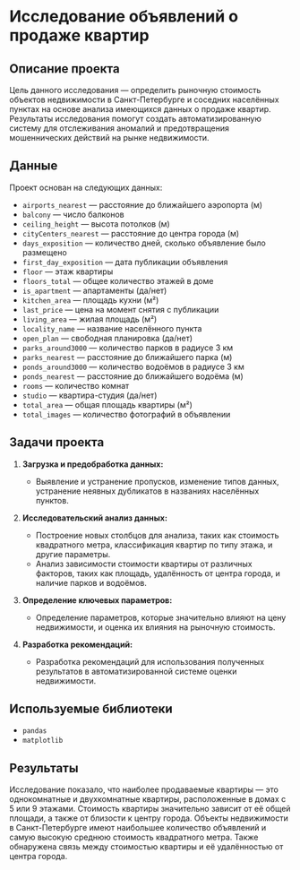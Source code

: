# Исследование объявлений о продаже квартир

## Описание проекта

Цель данного исследования — определить рыночную стоимость объектов недвижимости в Санкт-Петербурге и соседних населённых пунктах на основе анализа имеющихся данных о продаже квартир. Результаты исследования помогут создать автоматизированную систему для отслеживания аномалий и предотвращения мошеннических действий на рынке недвижимости.

## Данные

Проект основан на следующих данных:

- `airports_nearest` — расстояние до ближайшего аэропорта (м)
- `balcony` — число балконов
- `ceiling_height` — высота потолков (м)
- `cityCenters_nearest` — расстояние до центра города (м)
- `days_exposition` — количество дней, сколько объявление было размещено
- `first_day_exposition` — дата публикации объявления
- `floor` — этаж квартиры
- `floors_total` — общее количество этажей в доме
- `is_apartment` — апартаменты (да/нет)
- `kitchen_area` — площадь кухни (м²)
- `last_price` — цена на момент снятия с публикации
- `living_area` — жилая площадь (м²)
- `locality_name` — название населённого пункта
- `open_plan` — свободная планировка (да/нет)
- `parks_around3000` — количество парков в радиусе 3 км
- `parks_nearest` — расстояние до ближайшего парка (м)
- `ponds_around3000` — количество водоёмов в радиусе 3 км
- `ponds_nearest` — расстояние до ближайшего водоёма (м)
- `rooms` — количество комнат
- `studio` — квартира-студия (да/нет)
- `total_area` — общая площадь квартиры (м²)
- `total_images` — количество фотографий в объявлении

## Задачи проекта

1. **Загрузка и предобработка данных:**
   - Выявление и устранение пропусков, изменение типов данных, устранение неявных дубликатов в названиях населённых пунктов.

2. **Исследовательский анализ данных:**
   - Построение новых столбцов для анализа, таких как стоимость квадратного метра, классификация квартир по типу этажа, и другие параметры.
   - Анализ зависимости стоимости квартиры от различных факторов, таких как площадь, удалённость от центра города, и наличие парков и водоёмов.

3. **Определение ключевых параметров:**
   - Определение параметров, которые значительно влияют на цену недвижимости, и оценка их влияния на рыночную стоимость.

4. **Разработка рекомендаций:**
   - Разработка рекомендаций для использования полученных результатов в автоматизированной системе оценки недвижимости.

## Используемые библиотеки

- `pandas`
- `matplotlib`

## Результаты

Исследование показало, что наиболее продаваемые квартиры — это однокомнатные и двухкомнатные квартиры, расположенные в домах с 5 или 9 этажами. Стоимость квартиры значительно зависит от её общей площади, а также от близости к центру города. Объекты недвижимости в Санкт-Петербурге имеют наибольшее количество объявлений и самую высокую среднюю стоимость квадратного метра. Также обнаружена связь между стоимостью квартиры и её удалённостью от центра города.
